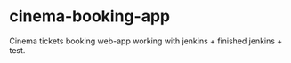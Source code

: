 # cinema-booking-app
Cinema tickets booking web-app working with jenkins + finished jenkins + test.
